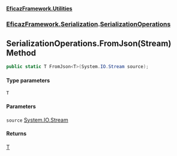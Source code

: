 #### [EficazFramework.Utilities](EficazFrameworkUtilities.md 'EficazFramework Utilities')
### [EficazFramework.Serialization](EficazFrameworkUtilities.md#EficazFramework.Serialization 'EficazFramework.Serialization').[SerializationOperations](EficazFramework.Serialization/SerializationOperations.md 'EficazFramework.Serialization.SerializationOperations')

## SerializationOperations.FromJson<T>(Stream) Method

```csharp
public static T FromJson<T>(System.IO.Stream source);
```
#### Type parameters

<a name='EficazFramework.Serialization.SerializationOperations.FromJson_T_(System.IO.Stream).T'></a>

`T`
#### Parameters

<a name='EficazFramework.Serialization.SerializationOperations.FromJson_T_(System.IO.Stream).source'></a>

`source` [System.IO.Stream](https://docs.microsoft.com/en-us/dotnet/api/System.IO.Stream 'System.IO.Stream')

#### Returns
[T](EficazFramework.Serialization/SerializationOperations/FromJson_T_(Stream).md#EficazFramework.Serialization.SerializationOperations.FromJson_T_(System.IO.Stream).T 'EficazFramework.Serialization.SerializationOperations.FromJson<T>(System.IO.Stream).T')
